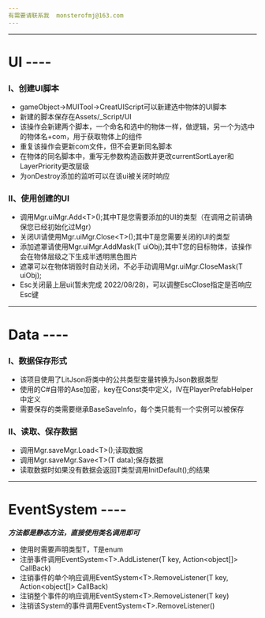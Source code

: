 ```yaml
---
有需要请联系我  monsterofmj@163.com
---
```

---
# UI ----
### Ⅰ、创建UI脚本
+ gameObject->MUITool->CreatUIScript可以新建选中物体的UI脚本
+ 新建的脚本保存在Assets/_Script/UI
+ 该操作会新建两个脚本，一个命名和选中的物体一样，做逻辑，另一个为选中的物体名+com，用于获取物体上的组件
+ 重复该操作会更新com文件，但不会更新同名脚本
+ 在物体的同名脚本中，重写无参数构造函数并更改currentSortLayer和LayerPriority更改层级
+ 为onDestroy添加的监听可以在该ui被关闭时响应
### Ⅱ、使用创建的UI
+ 调用Mgr.uiMgr.Add\<T\>();其中T是您需要添加的UI的类型（在调用之前请确保您已经初始化过Mgr）
+ 关闭UI请使用Mgr.uiMgr.Close\<T\>();其中T是您需要关闭的UI的类型
+ 添加遮罩请使用Mgr.uiMgr.AddMask(T uiObj);其中T您的目标物体，该操作会在物体层级之下生成半透明黑色图片
+ 遮罩可以在物体销毁时自动关闭，不必手动调用Mgr.uiMgr.CloseMask(T uiObj);
+ Esc关闭最上层ui(暂未完成 2022/08/28)，可以调整EscClose指定是否响应Esc键
---
# Data ----
### Ⅰ、数据保存形式
+ 该项目使用了LitJson将类中的公共类型变量转换为Json数据类型
+ 使用的C#自带的Ase加密，key在Const类中定义，IV在PlayerPrefabHelper中定义
+ 需要保存的类需要继承BaseSaveInfo，每个类只能有一个实例可以被保存
### Ⅱ、读取、保存数据
+ 调用Mgr.saveMgr.Load\<T\>();读取数据
+ 调用Mgr.saveMgr.Save\<T\>(T data);保存数据
+ 读取数据时如果没有数据会返回T类型调用InitDefault();的结果
---
# EventSystem ----
***方法都是静态方法，直接使用类名调用即可***
+ 使用时需要声明类型T，T是enum
+ 注册事件调用EventSystem\<T\>.AddListener(T key, Action\<object[]\> CallBack)
+ 注销事件的单个响应调用EventSystem\<T\>.RemoveListener(T key, Action\<object[]\> CallBack)
+ 注销整个事件的响应调用EventSystem\<T\>.RemoveListener(T key)
+ 注销该System的事件调用EventSystem\<T\>.RemoveListener()
